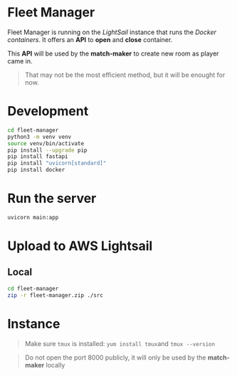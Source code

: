 # Fleet Manager

Fleet Manager is running on the *LightSail* instance that runs the *Docker containers*.
It offers an **API** to **open** and **close** container.

This **API** will be used by the **match-maker** to create new room as player came in.

> That may not be the most efficient method, but it will be enought for now.

# Development

```sh
cd fleet-manager
python3 -m venv venv
source venv/bin/activate
pip install --upgrade pip
pip install fastapi
pip install "uvicorn[standard]"
pip install docker
```

# Run the server

```sh
uvicorn main:app
```

# Upload to AWS Lightsail

## Local

```sh
cd fleet-manager
zip -r fleet-manager.zip ./src
```

# Instance

> Make sure `tmux` is installed: `yum install tmux`and `tmux --version`

> Do not open the port 8000 publicly, it will only be used by the **match-maker** locally